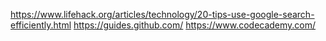 https://www.lifehack.org/articles/technology/20-tips-use-google-search-efficiently.html
https://guides.github.com/
https://www.codecademy.com/
